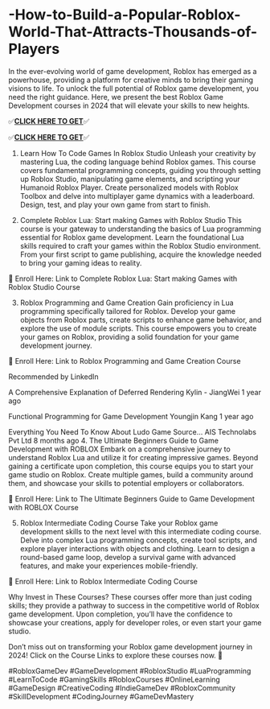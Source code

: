 # -How-to-Build-a-Popular-Roblox-World-That-Attracts-Thousands-of-Players

In the ever-evolving world of game development, Roblox has emerged as a powerhouse, providing a platform for creative minds to bring their gaming visions to life. To unlock the full potential of Roblox game development, you need the right guidance. Here, we present the best Roblox Game Development courses in 2024 that will elevate your skills to new heights.


✅**[CLICK HERE TO GET](https://usaofferzon.com/roblox)**✅


✅**[CLICK HERE TO GET](https://usaofferzon.com/giftcard)**✅


1. Learn How To Code Games In Roblox Studio
Unleash your creativity by mastering Lua, the coding language behind Roblox games. This course covers fundamental programming concepts, guiding you through setting up Roblox Studio, manipulating game elements, and scripting your Humanoid Roblox Player. Create personalized models with Roblox Toolbox and delve into multiplayer game dynamics with a leaderboard. Design, test, and play your own game from start to finish.

2. Complete Roblox Lua: Start making Games with Roblox Studio
This course is your gateway to understanding the basics of Lua programming essential for Roblox game development. Learn the foundational Lua skills required to craft your games within the Roblox Studio environment. From your first script to game publishing, acquire the knowledge needed to bring your gaming ideas to reality.

🛒 Enroll Here: Link to Complete Roblox Lua: Start making Games with Roblox Studio Course

3. Roblox Programming and Game Creation
Gain proficiency in Lua programming specifically tailored for Roblox. Develop your game objects from Roblox parts, create scripts to enhance game behavior, and explore the use of module scripts. This course empowers you to create your games on Roblox, providing a solid foundation for your game development journey.

🛒 Enroll Here: Link to Roblox Programming and Game Creation Course

Recommended by LinkedIn

A Comprehensive Explanation of Deferred Rendering
Kylin - JiangWei  1 year ago

Functional Programming for Game Development
Youngjin Kang  1 year ago

Everything You Need To Know About Ludo Game Source…
AIS Technolabs Pvt Ltd  8 months ago
4. The Ultimate Beginners Guide to Game Development with ROBLOX
Embark on a comprehensive journey to understand Roblox Lua and utilize it for creating impressive games. Beyond gaining a certificate upon completion, this course equips you to start your game studio on Roblox. Create multiple games, build a community around them, and showcase your skills to potential employers or collaborators.

🛒 Enroll Here: Link to The Ultimate Beginners Guide to Game Development with ROBLOX Course

5. Roblox Intermediate Coding Course
Take your Roblox game development skills to the next level with this intermediate coding course. Delve into complex Lua programming concepts, create tool scripts, and explore player interactions with objects and clothing. Learn to design a round-based game loop, develop a survival game with advanced features, and make your experiences mobile-friendly.

🛒 Enroll Here: Link to Roblox Intermediate Coding Course

Why Invest in These Courses?
These courses offer more than just coding skills; they provide a pathway to success in the competitive world of Roblox game development. Upon completion, you’ll have the confidence to showcase your creations, apply for developer roles, or even start your game studio.

Don’t miss out on transforming your Roblox game development journey in 2024! Click on the Course Links to explore these courses now. 🚀

#RobloxGameDev #GameDevelopment #RobloxStudio #LuaProgramming #LearnToCode #GamingSkills #RobloxCourses #OnlineLearning #GameDesign #CreativeCoding #IndieGameDev #RobloxCommunity #SkillDevelopment #CodingJourney #GameDevMastery


